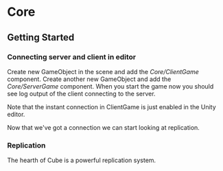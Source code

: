 # Core

## Getting Started

### Connecting server and client in editor
Create new GameObject in the scene and add the *Core/ClientGame* component. Create another new GameObject and add the *Core/ServerGame* component. 
When you start the game now you should see log output of the client connecting to the server.

Note that the instant connection in ClientGame is just enabled in the Unity editor.

Now that we've got a connection we can start looking at replication.

### Replication
The hearth of Cube is a powerful replication system.
